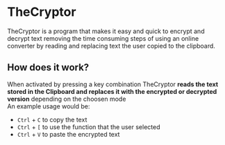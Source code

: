 # TheCryptor
TheCryptor is a program that makes it easy and quick to encrypt and decrypt text removing the time consuming steps of using an online 
converter by reading and replacing text the user copied to the clipboard.

## How does it work?
When activated by pressing a key combination TheCryptor **reads the text stored in the Clipboard and replaces it with the encrypted or 
decrypted version** depending on the choosen mode <br>
An example usage would be:
  - ```Ctrl``` + ```C``` to copy the text
  - ```Ctrl``` + ```[``` to use the function that the user selected
  - ```Ctrl``` + ```V``` to paste the encrypted text
